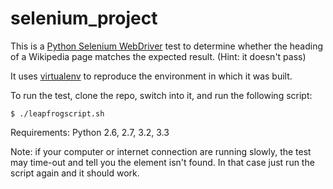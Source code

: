 # selenium_project

This is a [Python Selenium WebDriver](https://pypi.python.org/pypi/selenium/2.46.1) test to determine whether the heading of a Wikipedia page matches the expected result. (Hint: it doesn't pass)

It uses [virtualenv](https://pypi.python.org/pypi/virtualenv) to reproduce the environment in which it was built.

To run the test, clone the repo, switch into it, and run the following script:

`$ ./leapfrogscript.sh`

Requirements: Python 2.6, 2.7, 3.2, 3.3

Note: if your computer or internet connection are running slowly, the test may time-out and tell you the element isn't found. In that case just run the script again and it should work.

